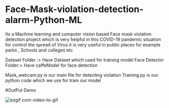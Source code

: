 # Face-Mask-violation-detection-alarm-Python-ML
Its a Machine learning and computer vision based Face mask violation detection project which is very helpful in this COVID-19 pandemic situation for control the spread of Virus it is very useful in public places for example parks , Schools and colleges etc

Dataset Folder :> Have Dataset which used for training model
Face Detector Folder:> Have caffeModel for face detection


Mask_webcam.py is our main file for detecting violation 
Training.py is our python code which we use for train our model

#OutPut Demo

![ezgif com-video-to-gif](https://user-images.githubusercontent.com/52853258/94337037-54265200-ff9c-11ea-988a-a4d2d39f6273.gif)
